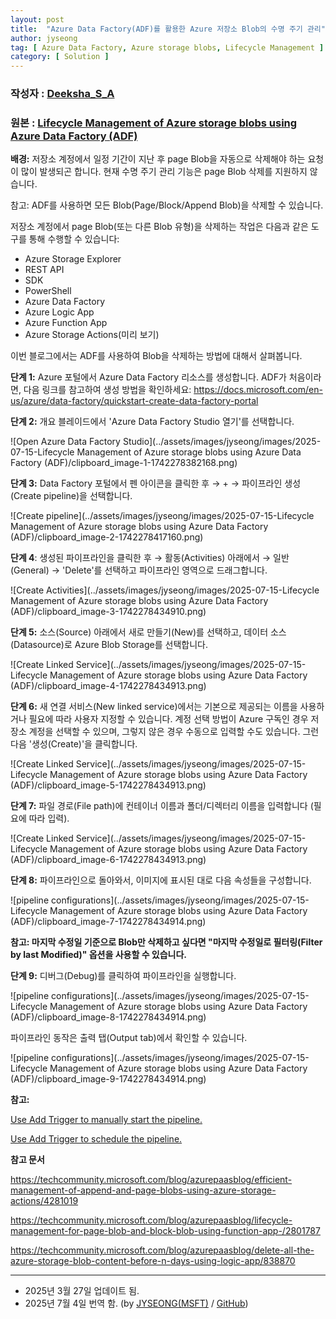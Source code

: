```yaml
---
layout: post
title:  "Azure Data Factory(ADF)를 활용한 Azure 저장소 Blob의 수명 주기 관리"
author: jyseong
tag: [ Azure Data Factory, Azure storage blobs, Lifecycle Management ]
category: [ Solution ]
---
```


### 작성자 : [Deeksha_S_A](https://techcommunity.microsoft.com/users/deeksha_s_a/986540)
### 원본 : [Lifecycle Management of Azure storage blobs using Azure Data Factory (ADF)](https://techcommunity.microsoft.com/blog/azurepaasblog/lifecycle-management-of-azure-storage-blobs-using-azure-data-factory-adf/4397808)


**배경:**
저장소 계정에서 일정 기간이 지난 후 page Blob을 자동으로 삭제해야 하는 요청이 많이 발생되곤 합니다. 현재 수명 주기 관리 기능은 page Blob 삭제를 지원하지 않습니다.

참고: ADF를 사용하면 모든 Blob(Page/Block/Append Blob)을 삭제할 수 있습니다.

저장소 계정에서 page Blob(또는 다른 Blob 유형)을 삭제하는 작업은 다음과 같은 도구를 통해 수행할 수 있습니다:

- Azure Storage Explorer
- REST API
- SDK
- PowerShell
- Azure Data Factory
- Azure Logic App
- Azure Function App
- Azure Storage Actions(미리 보기)

이번 블로그에서는 ADF를 사용하여 Blob을 삭제하는 방법에 대해서 살펴봅니다.

**단계 1:**
Azure 포털에서 Azure Data Factory 리소스를 생성합니다. ADF가 처음이라면, 다음 링크를 참고하여 생성 방법을 확인하세요:
https://docs.microsoft.com/en-us/azure/data-factory/quickstart-create-data-factory-portal

**단계 2:**
개요 블레이드에서 'Azure Data Factory Studio 열기'를 선택합니다.

![Open Azure Data Factory Studio](../assets/images/jyseong/images/2025-07-15-Lifecycle Management of Azure storage blobs using Azure Data Factory (ADF)/clipboard_image-1-1742278382168.png)

**단계 3:**
Data Factory 포털에서 펜 아이콘을 클릭한 후 → + → 파이프라인 생성(Create pipeline)을 선택합니다.

![Create pipeline](../assets/images/jyseong/images/2025-07-15-Lifecycle Management of Azure storage blobs using Azure Data Factory (ADF)/clipboard_image-2-1742278417160.png)

**단계 4**:
생성된 파이프라인을 클릭한 후 → 활동(Activities) 아래에서 → 일반(General) → 'Delete'를 선택하고 파이프라인 영역으로 드래그합니다.

![Create Activities](../assets/images/jyseong/images/2025-07-15-Lifecycle Management of Azure storage blobs using Azure Data Factory (ADF)/clipboard_image-3-1742278434910.png)

**단계 5:**
소스(Source) 아래에서 새로 만들기(New)를 선택하고, 데이터 소스(Datasource)로 Azure Blob Storage를 선택합니다.

![Create Linked Service](../assets/images/jyseong/images/2025-07-15-Lifecycle Management of Azure storage blobs using Azure Data Factory (ADF)/clipboard_image-4-1742278434913.png)

**단계 6:**
새 연결 서비스(New linked service)에서는 기본으로 제공되는 이름을 사용하거나 필요에 따라 사용자 지정할 수 있습니다.
계정 선택 방법이 Azure 구독인 경우 저장소 계정을 선택할 수 있으며, 그렇지 않은 경우 수동으로 입력할 수도 있습니다.
그런 다음 '생성(Create)'을 클릭합니다.

![Create Linked Service](../assets/images/jyseong/images/2025-07-15-Lifecycle Management of Azure storage blobs using Azure Data Factory (ADF)/clipboard_image-5-1742278434913.png)

**단계 7:**
파일 경로(File path)에 컨테이너 이름과 폴더/디렉터리 이름을 입력합니다 (필요에 따라 입력).

![Create Linked Service](../assets/images/jyseong/images/2025-07-15-Lifecycle Management of Azure storage blobs using Azure Data Factory (ADF)/clipboard_image-6-1742278434913.png)

**단계 8:**
파이프라인으로 돌아와서, 이미지에 표시된 대로 다음 속성들을 구성합니다.

![pipeline configurations](../assets/images/jyseong/images/2025-07-15-Lifecycle Management of Azure storage blobs using Azure Data Factory (ADF)/clipboard_image-7-1742278434914.png)

**참고: 마지막 수정일 기준으로 Blob만 삭제하고 싶다면 "마지막 수정일로 필터링(Filter by last Modified)" 옵션을 사용할 수 있습니다.**

**단계 9:**
디버그(Debug)를 클릭하여 파이프라인을 실행합니다.

![pipeline configurations](../assets/images/jyseong/images/2025-07-15-Lifecycle Management of Azure storage blobs using Azure Data Factory (ADF)/clipboard_image-8-1742278434914.png)

파이프라인 동작은 출력 탭(Output tab)에서 확인할 수 있습니다.

![pipeline configurations](../assets/images/jyseong/images/2025-07-15-Lifecycle Management of Azure storage blobs using Azure Data Factory (ADF)/clipboard_image-9-1742278434914.png)



**참고:** 

[Use Add Trigger to manually start the pipeline. ](https://docs.microsoft.com/en-us/azure/data-factory/quickstart-create-data-factory-portal#trigger-the-pipeline-manually)

[Use Add Trigger to schedule the pipeline. ](https://docs.microsoft.com/en-us/azure/data-factory/quickstart-create-data-factory-portal#trigger-the-pipeline-on-a-schedule)


**참고 문서** 

https://techcommunity.microsoft.com/blog/azurepaasblog/efficient-management-of-append-and-page-blobs-using-azure-storage-actions/4281019 

https://techcommunity.microsoft.com/blog/azurepaasblog/lifecycle-management-for-page-blob-and-block-blob-using-function-app-/2801787 

https://techcommunity.microsoft.com/blog/azurepaasblog/delete-all-the-azure-storage-blob-content-before-n-days-using-logic-app/838870 


----------

- 2025년 3월 27일 업데이트 됨.
- 2025년 7월 4일 번역 함. (by [JYSEONG(MSFT)](https://techcommunity.microsoft.com/users/ji%20yong%20seong/219866) / [GitHub](https://github.com/jiyongseong))